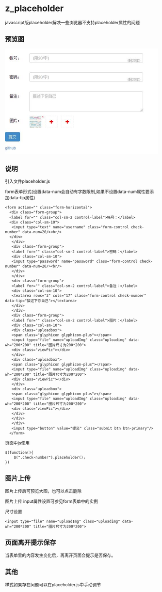 # z_placeholder
javascript版placeholder解决一些浏览器不支持placeholder属性的问题

## 预览图

![image](https://github.com/chengxuzhang/z_placeholder/raw/master/show.jpg)

## 说明

引入文件placeholder.js

form表单形式(设置data-num会自动有字数限制,如果不设置data-num属性要添加data-tip属性)
```
<form action="" class="form-horizontal">
  <div class="form-group">
  <label for="" class="col-sm-2 control-label">帐号：</label>
  <div class="col-sm-10">
   <input type="text" name="username" class="form-control check-number" data-num=20/><br/>
  </div>
   </div>
   <div class="form-group">
   <label for="" class="col-sm-2 control-label">密码：</label>
   <div class="col-sm-10">
   <input type="password" name="password" class="form-control check-number" data-num=20/><br/>
   </div>
   </div>
   <div class="form-group">
   <label for="" class="col-sm-2 control-label">备注：</label>
   <div class="col-sm-10">
   <textarea rows="3" cols="17" class="form-control check-number" data-tip="描述下你自己"></textarea>
   </div>
   </div>
   <div class="form-group">
   <label for="" class="col-sm-2 control-label">图片：</label>
   <div class="col-sm-10">
   <div class="uploadbox">
   <span class="glyphicon glyphicon-plus"></span>
   <input type="file" name="uploadImg" class="uploadimg" data-wh="200*200" title="图片尺寸为200*200">
   <div class="viewPic"></div>
   </div>
   <div class="uploadbox">
   <span class="glyphicon glyphicon-plus"></span>
   <input type="file" name="uploadImg" class="uploadimg" data-wh="200*200" title="图片尺寸为200*200">
   <div class="viewPic"></div>
   </div>
   <div class="uploadbox">
   <span class="glyphicon glyphicon-plus"></span>
   <input type="file" name="uploadImg" class="uploadimg" data-wh="200*200" title="图片尺寸为200*200">
   <div class="viewPic"></div>
   </div>
   </div>
   </div>
   <input type="button" value="提交" class="submit btn btn-primary"/>
  </form>
```

页面中js使用

```
$(function(){
    $(".check-number").placeholder();
})
```

## 图片上传

图片上传后可预览大图，也可以点击删除

图片上传 input属性设置可参见form表单中的实例

尺寸设置
```
<input type="file" name="uploadImg" class="uploadimg" data-wh="200*200" title="图片尺寸为200*200">
```

## 页面离开提示保存

当表单里的内容发生变化后，再离开页面会提示是否保存。

## 其他

样式如果存在问题可以在placeholder.js中手动调节